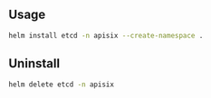 

## Usage

```bash
helm install etcd -n apisix --create-namespace .
```

## Uninstall

```bash
helm delete etcd -n apisix
```